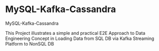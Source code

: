 # MySQL-Kafka-Cassandra
MySQL-Kafka-Cassandra

This Project illustrates a simple and practical E2E Approach to Data Engineering Concept in Loading Data from SQL DB via Kafka Streaming Platform to NonSQL DB
